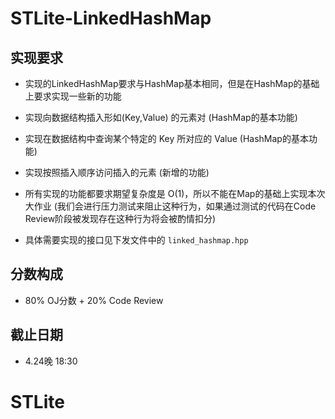 # STLite-LinkedHashMap

## 实现要求


   -    实现的LinkedHashMap要求与HashMap基本相同，但是在HashMap的基础上要求实现一些新的功能
   


  -    实现向数据结构插入形如(Key,Value) 的元素对 (HashMap的基本功能)
  


  -    实现在数据结构中查询某个特定的 Key 所对应的 Value (HashMap的基本功能)
  


  -   实现按照插入顺序访问插入的元素 (新增的功能)
  


   -    所有实现的功能都要求期望复杂度是 O(1)，所以不能在Map的基础上实现本次大作业 (我们会进行压力测试来阻止这种行为，如果通过测试的代码在Code Review阶段被发现存在这种行为将会被酌情扣分)
   


  -    具体需要实现的接口见下发文件中的 `linked_hashmap.hpp`



##  分数构成

- 80% OJ分数 + 20% Code Review



##  截止日期

- 4.24晚 18:30


# STLite
